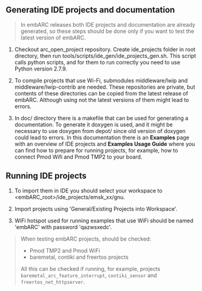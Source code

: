 ## Generating IDE projects and documentation

> In embARC releases both IDE projects and documentation are already generated,
> so these steps should be done only if you want to test the latest version of
> embARC.

1. Checkout arc_open_project repository. Create ide_projects folder in root
directory, then run tools/scripts/ide_gen/ide_projects_gen.sh. This script
calls python scripts, and for them to run correctly you need to use Python
version 2.7.9.

2. To compile projects that use Wi-Fi, submodules middleware/lwip and
   middleware/lwip-contrib are needed. These repositories are private, but
contents of these directories can be copied from the latest release of
embARC. Although using not the latest versions of them might lead to
errors.

3. In doc/ directory there is a makefile that can be used for generating a
   documentation. To generate it doxygen is used, and it might be necessary to
use doxygen from depot/ since old version of doxygen could lead to errors.
In this documentation there is an **Examples** page with an overview of IDE
projects and **Examples Usage Guide** where you can find how to prepare for
running projects, for example, how to connect Pmod Wifi and Pmod TMP2 to your
board.


## Running IDE projects

1. To import them in IDE you should select your workspace to
<embARC_root>/ide_projects/emsk_xx/gnu.

2. Import projects using 'General/Existing Projects into Workspace'.

6. WiFi hotspot used for running examples that use WiFi should be named 'embARC'
   with password 'qazwsxedc'.

> When testing embARC projects, should be checked:
> * Pmod TMP2 and Pmod WiFi
> * baremetal, contiki and freertos projects
>
> All this can be checked if running, for example, projects
> `baremetal_arc_feature_interrupt`, `contiki_sensor` and
> `freertos_net_httpserver`.
